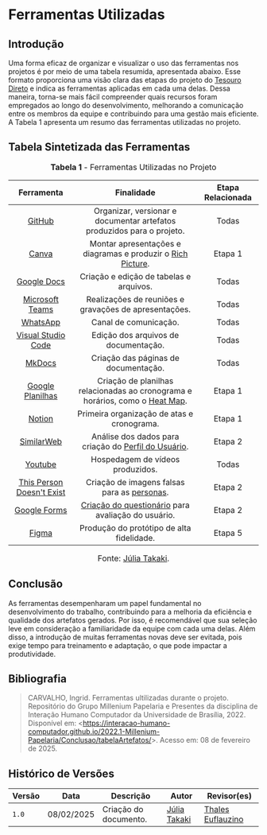 # Ferramentas Utilizadas

## Introdução

Uma forma eficaz de organizar e visualizar o uso das ferramentas nos projetos é por meio de uma tabela resumida, apresentada abaixo. Esse formato proporciona uma visão clara das etapas do projeto do [Tesouro Direto](https://requisitos-de-software.github.io/2024.2-TesouroDireto) e indica as ferramentas aplicadas em cada uma delas. Dessa maneira, torna-se mais fácil compreender quais recursos foram empregados ao longo do desenvolvimento, melhorando a comunicação entre os membros da equipe e contribuindo para uma gestão mais eficiente. A Tabela 1 apresenta um resumo das ferramentas utilizadas no projeto.

## Tabela Sintetizada das Ferramentas

<font size="3"><p style="text-align: center"><b>Tabela 1</b> - Ferramentas Utilizadas no Projeto</p></font>

|Ferramenta | Finalidade | Etapa Relacionada |
| :-------: | :--------: | :---------------: |
| [GitHub](https://requisitos-de-software.github.io/2024.2-TesouroDireto/docs/Planejamento-do-projeto/ferramentas) | Organizar, versionar e documentar artefatos produzidos para o projeto. | Todas |
| [Canva](https://requisitos-de-software.github.io/2024.2-TesouroDireto/docs/Planejamento-do-projeto/ferramentas) | Montar apresentações e diagramas e produzir o [Rich Picture](../Planejamento-do-projeto/rich-picture.md). | Etapa 1 | 
| [Google Docs](https://requisitos-de-software.github.io/2024.2-TesouroDireto/docs/Planejamento-do-projeto/ferramentas) | Criação e edição de tabelas e arquivos. | Todas |
| [Microsoft Teams](https://requisitos-de-software.github.io/2024.2-TesouroDireto/docs/Planejamento-do-projeto/ferramentas) | Realizações de reuniões e gravações de apresentações. | Todas |
| [WhatsApp](https://requisitos-de-software.github.io/2024.2-TesouroDireto/docs/Planejamento-do-projeto/ferramentas) | Canal de comunicação. | Todas |
| [Visual Studio Code](https://requisitos-de-software.github.io/2024.2-TesouroDireto/docs/Planejamento-do-projeto/ferramentas) | Edição dos arquivos de documentação. | Todas |
| [MkDocs](https://requisitos-de-software.github.io/2024.2-TesouroDireto/docs/Planejamento-do-projeto/ferramentas) | Criação das páginas de documentação. | Todas |
| [Google Planilhas](https://requisitos-de-software.github.io/2024.2-TesouroDireto/docs/Planejamento-do-projeto/ferramentas) | Criação de planilhas relacionadas ao cronograma e horários, como o [Heat Map](../Planejamento-do-projeto/heatmap.md). | Etapa 1 |
| [Notion](https://requisitos-de-software.github.io/2024.2-TesouroDireto/docs/Planejamento-do-projeto/ferramentas) | Primeira organização de atas e cronograma. | Etapa 1 |
| [SimilarWeb](https://requisitos-de-software.github.io/2024.2-TesouroDireto/Planejamento-do-projeto/ferramentas/) | Análise dos dados para criação do [Perfil do Usuário](https://requisitos-de-software.github.io/2024.2-TesouroDireto/elicitacao/grupo5/perfil-usuario/). | Etapa 2 |
| [Youtube](https://requisitos-de-software.github.io/2024.2-TesouroDireto/docs/Planejamento-do-projeto/ferramentas) | Hospedagem de vídeos produzidos. | Todas |
| [This Person Doesn't Exist](https://requisitos-de-software.github.io/2024.2-TesouroDireto/docs/Planejamento-do-projeto/ferramentas) | Criação de imagens falsas para as [personas](../elicitacao/grupo5/personas.md). | Etapa 2 |
| [Google Forms](https://requisitos-de-software.github.io/2024.2-TesouroDireto/docs/Planejamento-do-projeto/ferramentas) | [Criação do questionário](../elicitacao/grupo5/definicao-perfil_de_usuario/questionario.md) para avaliação do usuário. | Etapa 2 |
| [Figma](https://requisitos-de-software.github.io/2024.2-TesouroDireto/Planejamento-do-projeto/ferramentas/) | Produção do protótipo de alta fidelidade. | Etapa 5 |

<font size="3"><p style="text-align: center">Fonte: [Júlia Takaki](https://github.com/juliatakaki).</p></font>

## Conclusão

As ferramentas desempenharam um papel fundamental no desenvolvimento do trabalho, contribuindo para a melhoria da eficiência e qualidade dos artefatos gerados. Por isso, é recomendável que sua seleção leve em consideração a familiaridade da equipe com cada uma delas. Além disso, a introdução de muitas ferramentas novas deve ser evitada, pois exige tempo para treinamento e adaptação, o que pode impactar a produtividade.

## Bibliografia

> CARVALHO, Ingrid. Ferramentas ultilizadas durante o projeto. Repositório do Grupo Millenium Papelaria e Presentes da disciplina de Interação Humano Computador da Universidade de Brasília, 2022. Disponível em: <<https://interacao-humano-computador.github.io/2022.1-Millenium-Papelaria/Conclusao/tabelaArtefatos/>>. Acesso em: 08 de fevereiro de 2025.

## Histórico de Versões

| Versão | Data | Descrição | Autor | Revisor(es) |
| ------ | ---- | --------- | ----- | ----------- |
| `1.0`  | 08/02/2025 | Criação do documento. | [Júlia Takaki](https://github.com/juliatakaki)| [Thales Euflauzino](https://github.com/thaleseuflauzino) |
